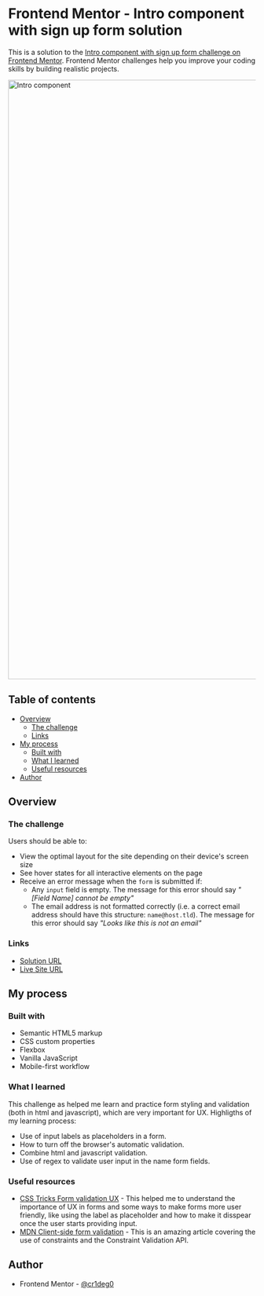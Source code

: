 # Frontend Mentor - Intro component with sign up form solution

This is a solution to the [Intro component with sign up form challenge on Frontend Mentor](https://www.frontendmentor.io/challenges/intro-component-with-signup-form-5cf91bd49edda32581d28fd1). Frontend Mentor challenges help you improve your coding skills by building realistic projects. 

<img width="1221" alt="Intro component" src="https://github.com/cr1deg0/intro-component/assets/86016298/25faa513-f3ec-48c0-bd88-586462ed2aaa">

## Table of contents

- [Overview](#overview)
  - [The challenge](#the-challenge)
  - [Links](#links)
- [My process](#my-process)
  - [Built with](#built-with)
  - [What I learned](#what-i-learned)
  - [Useful resources](#useful-resources)
- [Author](#author)

## Overview

### The challenge

Users should be able to:

- View the optimal layout for the site depending on their device's screen size
- See hover states for all interactive elements on the page
- Receive an error message when the `form` is submitted if:
  - Any `input` field is empty. The message for this error should say *"[Field Name] cannot be empty"*
  - The email address is not formatted correctly (i.e. a correct email address should have this structure: `name@host.tld`). The message for this error should say *"Looks like this is not an email"*

### Links

- [Solution URL](https://www.frontendmentor.io/solutions/mobile-first-intro-component-with-sign-up-form-B1oSJhYrc)
- [Live Site URL](https://cr1deg0.github.io/intro-component/)

## My process

### Built with

- Semantic HTML5 markup
- CSS custom properties
- Flexbox
- Vanilla JavaScript
- Mobile-first workflow

### What I learned

This challenge as helped me learn and practice form styling and validation (both in html and javascript), which are very important for UX. Highligths of my learning process:

- Use of input labels as placeholders in a form.
- How to turn off the browser's automatic validation.
- Combine html and javascript validation.
- Use of regex to validate user input in the name form fields.

### Useful resources

- [CSS Tricks Form validation UX](https://css-tricks.com/form-validation-ux-html-css/) - This helped me to understand the importance of UX in forms and some ways to make forms more user friendly, like using the label as 
placeholder and how to make it disspear once the user starts providing input.
- [MDN Client-side form validation](https://developer.mozilla.org/en-US/docs/Learn/Forms/Form_validation#validating_forms_using_javascript) - This is an amazing article covering the use of constraints and the Constraint Validation API.

## Author

- Frontend Mentor - [@cr1deg0](https://www.frontendmentor.io/profile/cr1deg0/solutions)


